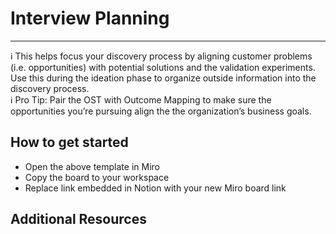 # Interview Planning

---

<aside>
ℹ️ This helps focus your discovery process by aligning customer problems (i.e. opportunities) with potential solutions and the validation experiments. Use this during the ideation phase to organize outside information into the discovery process.

</aside>

<aside>
ℹ️ Pro Tip: Pair the OST with Outcome Mapping to make sure the opportunities you’re pursuing align the the organization’s business goals.

</aside>

## How to get started

- Open the above template in Miro
- Copy the board to your workspace
- Replace link embedded in Notion with your new Miro board link

## Additional Resources
